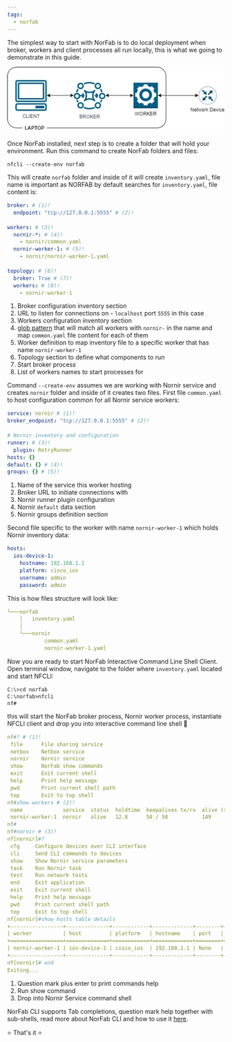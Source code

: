 ```yaml
---
tags:
  - norfab
---
```


The simplest way to start with NorFab is to do local deployment when broker, workers and client processes all run locally, this is what we going to demonstrate in this guide.

![Network Automations Fabric Architecture](images/local_run.jpg)

Once NorFab installed, next step is to create a folder that will hold your environment. Run this command to create NorFab folders and files:

```
nfcli --create-env norfab
```

This will create ``norfab`` folder and inside of it will create ``inventory.yaml``, file name is important as NORFAB by default searches for ``inventory.yaml``, file content is:

``` yaml title="inventory.yaml"
broker: # (1)!
  endpoint: "tcp://127.0.0.1:5555" # (2)!

workers: # (3)!
  nornir-*: # (4)!
    - nornir/common.yaml   
  nornir-worker-1: # (5)!
    - nornir/nornir-worker-1.yaml

topology: # (6)!
  broker: True # (7)!
  workers: # (8)!
    - nornir-worker-1
```

1.  Broker configuration inventory section
2.  URL to listen for connections on - ``localhost`` port ``5555`` in this case
3.  Workers configuration inventory section
4.  [glob pattern](https://docs.python.org/3/library/fnmatch.html) that will match all workers with ``nornir-`` in the name and map ``common.yaml`` file content for each of them
5.  Worker definition to map inventory file to a specific worker that has name ``nornir-worker-1``
6.  Topology section to define what components to run
7.  Start broker process
8.  List of workers names to start processes for

Command `--create-env` assumes we are working with Nornir service and creates ``nornir`` folder and inside of it creates two files. First file ``common.yaml`` to host configuration common for all Nornir service workers:

``` yaml title="common.yaml"
service: nornir # (1)!
broker_endpoint: "tcp://127.0.0.1:5555" # (2)!

# Nornir inventory and configuration
runner: # (3)!
  plugin: RetryRunner
hosts: {}
default: {} # (4)!
groups: {} # (5)!
```

1.  Name of the service this worker hosting
2.  Broker URL to initiate connections with
3.  Nornir runner plugin configuration
4.  Nornir ``default`` data section
5.  Nornir groups definition section

Second file specific to the worker with name ``nornir-worker-1`` which holds Nornir inventory data:

``` yaml title="nornir-worker-1.yaml"
hosts:
  ios-device-1:
    hostname: 192.168.1.1
    platform: cisco_ios
    username: admin
    password: admin
```

This is how files structure will look like:

``` yaml
└───norfab
    │   inventory.yaml
    │
    └───nornir
            common.yaml
            nornir-worker-1.yaml
```

Now you are ready to start NorFab Interactive Command Line Shell Client. Open terminal window, navigate to the folder where ``inventory.yaml`` located and start NFCLI:

```
C:\>cd norfab
C:\norfab>nfcli
nf#
```

this will start the NorFab broker process, Nornir worker process, instantiate
NFCLI client and drop you into interactive command line shell :shell:

``` yaml
nf#? # (1)!
 file      File sharing service
 netbox    Netbox service
 nornir    Nornir service
 show      NorFab show commands
 exit      Exit current shell
 help      Print help message
 pwd       Print current shell path
 top       Exit to top shell
nf#show workers # (2)!
 name             service  status  holdtime  keepalives tx/rx  alive (s)
 nornir-worker-1  nornir   alive   12.8      58 / 58           149
nf#
nf#nornir # (3)!
nf[nornir]#?
 cfg     Configure devices over CLI interface
 cli     Send CLI commands to devices
 show    Show Nornir service parameters
 task    Run Nornir task
 test    Run network tests
 end     Exit application
 exit    Exit current shell
 help    Print help message
 pwd     Print current shell path
 top     Exit to top shell
nf[nornir]#show hosts table details
+-----------------+--------------+------------+-------------+--------+----------+------------+
| worker          | host         | platform   | hostname    | port   | groups   | username   |
+=================+==============+============+=============+========+==========+============+
| nornir-worker-1 | ios-device-1 | cisco_ios  | 192.168.1.1 | None   | []       | admin      |
+-----------------+--------------+------------+-------------+--------+----------+------------+
nf[nornir]# end
Exiting...
```

1. Question mark plus enter to print commands help
2. Run show command
3. Drop into Nornir Service command shell

NorFab CLI supports Tab completions, question mark help together with sub-shells, read more about NorFab CLI and how to use it [here](clients_nfcli_overview.md).

:star: That's it :star:
